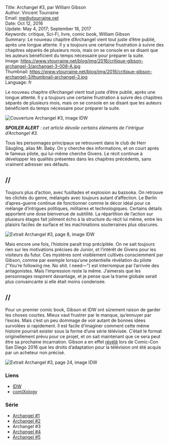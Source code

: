 Title:     Archangel #3, par William Gibson  
Author:    Vincent Tourraine  
Email:     me@vtourraine.net  
Date:      Oct 12, 2016  
Update:    May 4, 2017; September 18, 2017  
Keywords:  critique, Sci-Fi, livre, comic book, William Gibson    
Summary:   Le nouveau chapitre d’Archangel vient tout juste d’être publié, après une longue attente. Il y a toujours une certaine frustration à suivre des chapitres séparés de plusieurs mois, mais on se console en se disant que les auteurs bénéficient du temps nécessaire pour préparer la suite.  
Image:     https://www.vtourraine.net/blog/img/2016/critique-gibson-archangel-3/archangel-3-008-A.jpg  
Thumbnail: https://www.vtourraine.net/blog/img/2016/critique-gibson-archangel-3/thumbnail-archangel-3.jpg  
Language:  fr  

Le nouveau chapitre d’Archangel vient tout juste d’être publié, après une longue attente. Il y a toujours une certaine frustration à suivre des chapitres séparés de plusieurs mois, mais on se console en se disant que les auteurs bénéficient du temps nécessaire pour préparer la suite.

![Couverture Archangel #3, image IDW](/blog/img/2016/critique-gibson-archangel-3/archangel-3-001.jpg)

_**SPOILER ALERT** : cet article dévoile certains éléments de l’intrigue d’Archangel #3._

Tous les personnages principaux se retrouvent dans le club de Herr Säugling, alias Mr. Baby. On y cherche des informations, et on court après le fameux pilote, qui lui-même cherche Givens. Le récit continue à développer les qualités présentes dans les chapitres précédents, sans vraiment adresser ses défauts.

## //

Toujours plus d’action, avec fusillades et explosion au bazooka. On retrouve les clichés du genre, mélangés avec toujours autant d’affection. Le Berlin d’apres-guerre continue de fonctionner comme le décor idéal pour ce mélange d’intrigues politiques, militaires et technologiques. Certains détails apportent une dose bienvenue de subtilité. La répartition de l’action sur plusieurs étages fait joliment écho à la structure du récit lui même, entre les plaisirs faciles de surface et les machinations souterraines plus obscures.

![Extrait Archangel #3, page 8, image IDW](/blog/img/2016/critique-gibson-archangel-3/archangel-3-008-A.jpg)

Mais encore une fois, l’histoire paraît trop précipitée. On ne sait toujours rien sur les motivations précises de Junior, et l’intérêt de Givens pour les visiteurs du futur. Ces mystères sont visiblement cultivés consciemment par Gibson, comme par exemple lorsqu’une potentielle révélation du pilote ("You’re following me. No shit. I need—") est interrompue par l’arrivée des antagonistes. Mais l’impression reste la même. J’aimerais que les personnages respirent davantage, et je pense que la trame globale serait plus convaincante si elle était moins condensée.

## //

Pour un premier comic book, Gibson et IDW ont sûrement raison de garder les choses courtes. Mieux vaut frustrer par le manque, qu’ennuyer par l’excès. Mais c’est un peu dommage de voir autant de bonnes idées survolées si rapidement. Il est facile d’imaginer comment cette même histoire pourrait exister sous la forme d’une série télévisée. C’était le format originellement prévu pour ce projet, et on sait maintenant que ce sera peut être sa prochaine incarnation. Gibson a en effet [révélé](https://twitter.com/GreatDismal/status/761813928158429184) lors de Comic-Con San Diego 2016 que les droits d’adaptation pour la télévision ont été acquis par un acheteur non précisé.

![Extrait Archangel #3, page 24, image IDW](/blog/img/2016/critique-gibson-archangel-3/archangel-3-024-B.jpg)


### Liens

- [IDW](http://www.idwpublishing.com/product/archangel-3/)
- [comiXology](https://www.comixology.com/Archangel-3-of-5/digital-comic/432797)

### Série

- [Archangel #1](/blog/2016/critique-gibson-archangel-1)
- [Archangel #2](/blog/2016/critique-gibson-archangel-2)
- Archangel #3
- [Archangel #4](/blog/2017/critique-gibson-archangel-4)
- [Archangel #5](/blog/2017/critique-gibson-archangel-5)
